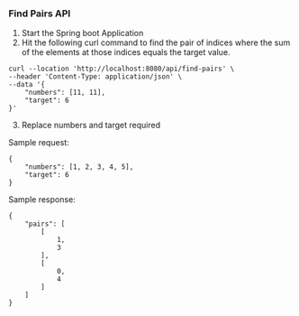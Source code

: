 ### Find Pairs API
1. Start the Spring boot Application
2. Hit the following curl command to find the pair of indices where the sum of the elements at those indices equals the target value.
```commandline
curl --location 'http://localhost:8080/api/find-pairs' \
--header 'Content-Type: application/json' \
--data '{
    "numbers": [11, 11],
    "target": 6
}'
```
3. Replace numbers and target required

Sample request:
```commandline
{
    "numbers": [1, 2, 3, 4, 5],
    "target": 6
}
```
Sample response:
```commandline
{
    "pairs": [
        [
            1,
            3
        ],
        [
            0,
            4
        ]
    ]
}
```